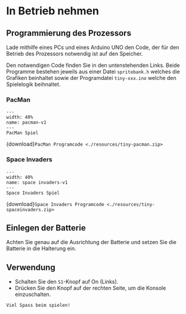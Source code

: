 # In Betrieb nehmen

## Programmierung des Prozessors

Lade mithilfe eines PCs und eines Arduino UNO den Code, der für den Betrieb des Prozessors notwendig ist auf den Speicher.

Den notwendigen Code finden Sie in den untenstehenden Links. Beide Programme bestehen jeweils aus einer Datei `spritebank.h` welches die Grafiken beinhaltet sowie der Programdatei `tiny-xxx.ino` welche den Spielelogik beihnaltet.

### PacMan

```{figure} resources/pac-man.png
---
width: 40%
name: pacman-v1
---
PacMan Spiel
```

{download}`PacMan Programcode <./resources/tiny-pacman.zip>`

### Space Invaders

```{figure} resources/space-invaders.png
---
width: 40%
name: space invaders-v1
---
Space Invaders Spiel
```

{download}`Space Invaders Programcode <./resources/tiny-spaceinvaders.zip>`

## Einlegen der Batterie

Achten Sie genau auf die Ausrichtung der Batterie und setzen Sie die Batterie in die Halterung ein.

## Verwendung

- Schalten Sie den `S1`-Knopf auf On (Links).
- Drücken Sie den Knopf auf der rechten Seite, um die Konsole einzuschalten.

```{admonition} Herzliche Gratulation
Viel Spass beim spielen!
```

